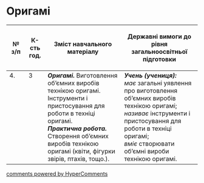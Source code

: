 <div id="hypercomments_widget" class="js-hypercomments-widget invisible"></div>

# Оригамі

<table>
<thead>
  <tr>
    <th width="10%" align="center"><p>№ з/п</p></td>
    <th width="10%" align="center"><p>К-сть год.</p></td>
    <th width="40%" align="center"><p>Зміст навчального матеріалу</p></td>
    <th width="60%" align="center"><p>Державні вимоги до рівня загальноосвітньої підготовки</p></td>
  </tr>
</thead>
<tbody>
  <tr>
    <td width="10%" style="vertical-align:top !important;">
4.</td>
    <td width="10%" style="vertical-align:top !important;">
3</td>
    <td width="40%" style="vertical-align:top !important;">
<b><i>Оригамі.</i></b>   Виготовлення об’ємних виробів технікою оригамі. Інструменти і пристосування для роботи в техніці оригамі.   <br>
<b><i>Практична робота.</i></b> <br>
Створення об’ємних виробів технікою оригамі (квіти, фігурки звірів, птахів, тощо.). <br>
</td>
    <td width="60%" style="vertical-align:top !important;">
<i><b>Учень (учениця):</b></i><br>
<i>має</i> загальні уявлення про виготовлення об’ємних виробів технікою оригамі;<br>
<i>називає</i> інструменти і пристосування для роботи в техніці оригамі;<br>
<i>вміє</i> створювати об’ємні вироби технікою оригамі.<br></td>
  </tr>
</tbody>
</table>

<div class="js-hypercomments-container">
<a href="http://hypercomments.com" class="hc-link" title="comments widget">comments powered by HyperComments</a>
</div>